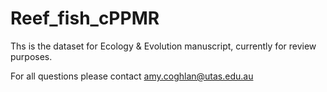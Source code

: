 # Reef_fish_cPPMR

Ths is the dataset for Ecology & Evolution manuscript, currently for review purposes.

For all questions please contact amy.coghlan@utas.edu.au
